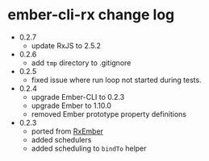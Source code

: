 # ember-cli-rx change log

- 0.2.7
  - update RxJS to 2.5.2
- 0.2.6
  - add `tmp` directory to .gitignore
- 0.2.5
  - fixed issue where run loop not started during tests.
- 0.2.4
  - upgrade Ember-CLI to 0.2.3
  - upgrade Ember to 1.10.0
  - removed Ember prototype property definitions
- 0.2.3
  - ported from [RxEmber](https://github.com/blesh/RxEmber)
  - added schedulers
  - added scheduling to `bindTo` helper

